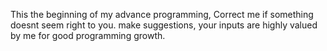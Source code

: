 This the beginning of my advance programming, Correct me if something doesnt seem right to you.
make suggestions, your inputs are highly valued by me for good programming growth.
